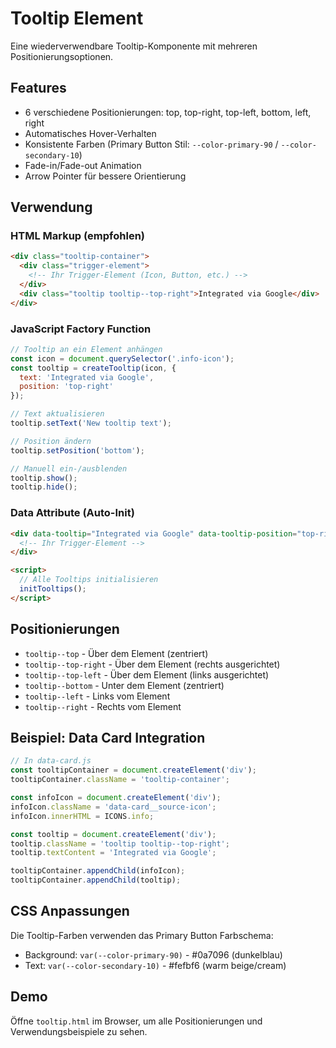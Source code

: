 # Tooltip Element

Eine wiederverwendbare Tooltip-Komponente mit mehreren Positionierungsoptionen.

## Features

- 6 verschiedene Positionierungen: top, top-right, top-left, bottom, left, right
- Automatisches Hover-Verhalten
- Konsistente Farben (Primary Button Stil: `--color-primary-90` / `--color-secondary-10`)
- Fade-in/Fade-out Animation
- Arrow Pointer für bessere Orientierung

## Verwendung

### HTML Markup (empfohlen)

```html
<div class="tooltip-container">
  <div class="trigger-element">
    <!-- Ihr Trigger-Element (Icon, Button, etc.) -->
  </div>
  <div class="tooltip tooltip--top-right">Integrated via Google</div>
</div>
```

### JavaScript Factory Function

```javascript
// Tooltip an ein Element anhängen
const icon = document.querySelector('.info-icon');
const tooltip = createTooltip(icon, {
  text: 'Integrated via Google',
  position: 'top-right'
});

// Text aktualisieren
tooltip.setText('New tooltip text');

// Position ändern
tooltip.setPosition('bottom');

// Manuell ein-/ausblenden
tooltip.show();
tooltip.hide();
```

### Data Attribute (Auto-Init)

```html
<div data-tooltip="Integrated via Google" data-tooltip-position="top-right">
  <!-- Ihr Trigger-Element -->
</div>

<script>
  // Alle Tooltips initialisieren
  initTooltips();
</script>
```

## Positionierungen

- `tooltip--top` - Über dem Element (zentriert)
- `tooltip--top-right` - Über dem Element (rechts ausgerichtet)
- `tooltip--top-left` - Über dem Element (links ausgerichtet)
- `tooltip--bottom` - Unter dem Element (zentriert)
- `tooltip--left` - Links vom Element
- `tooltip--right` - Rechts vom Element

## Beispiel: Data Card Integration

```javascript
// In data-card.js
const tooltipContainer = document.createElement('div');
tooltipContainer.className = 'tooltip-container';

const infoIcon = document.createElement('div');
infoIcon.className = 'data-card__source-icon';
infoIcon.innerHTML = ICONS.info;

const tooltip = document.createElement('div');
tooltip.className = 'tooltip tooltip--top-right';
tooltip.textContent = 'Integrated via Google';

tooltipContainer.appendChild(infoIcon);
tooltipContainer.appendChild(tooltip);
```

## CSS Anpassungen

Die Tooltip-Farben verwenden das Primary Button Farbschema:
- Background: `var(--color-primary-90)` - #0a7096 (dunkelblau)
- Text: `var(--color-secondary-10)` - #fefbf6 (warm beige/cream)

## Demo

Öffne `tooltip.html` im Browser, um alle Positionierungen und Verwendungsbeispiele zu sehen.
